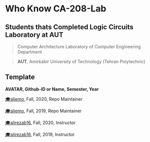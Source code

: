 # Who Know CA-208-Lab

## **Students thats Completed Logic Circuits Laboratory at AUT**

> Computer Architecture Laboratory of Computer Engineering Department

> **AUT**, Amirkabir University of Technology (Tehran Polytechnic)

## Template
**AVATAR, Github-ID or Name, Semester, Year**
<!-- Example -->
[:mortar_board:aliemo](https://github.com/aliemo), Fall, 2020, Repo Maintainer

[:mortar_board:aliemo](https://github.com/aliemo), Fall, 2019, Repo Maintainer

[:mortar_board:alirezab16](https://github.com/alirezab16), Fall, 2020, Instructor

[:mortar_board:alirezab16](https://github.com/alirezab16), Fall, 2019, Instructor


<!-- add yours above line -->

